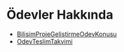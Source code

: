 # Ödevler Hakkında

<!--Index-->

- [BilisimProjeGelistirmeOdevKonusu](./Ders%20%C4%B0%C3%A7eri%C4%9Fi/%C3%96devler%20Hakk%C4%B1nda/BilisimProjeGelistirmeOdevKonusu.pdf)
- [OdevTeslimTakvimi](./Ders%20%C4%B0%C3%A7eri%C4%9Fi/%C3%96devler%20Hakk%C4%B1nda/OdevTeslimTakvimi.pdf)

<!--Index-->
